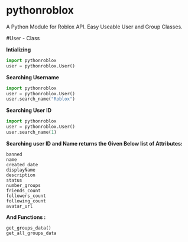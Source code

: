 # pythonroblox
A Python Module for Roblox API. Easy Useable User and Group Classes.

#User - Class

**Intializing**
```py
import pythonroblox
user = pythonroblox.User()
```
**Searching Username**
```py
import pythonroblox
user = pythonroblox.User()
user.search_name("Roblox")
```
**Searching User ID**
```py
import pythonroblox
user = pythonroblox.User()
user.search_name(1)
```

**Searching user ID and Name returns the Given Below list of Attributes:**
```
banned
name
created_date
displayName
description
status
number_groups
friends_count
followers_count
following_count
avatar_url
```
**And Functions :**
```
get_groups_data()
get_all_groups_data
```
